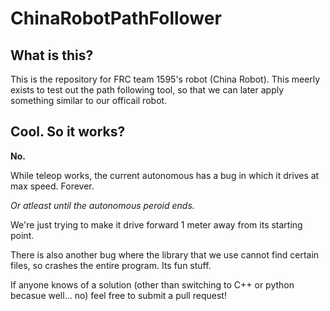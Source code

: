 # ChinaRobotPathFollower

## What is this?
This is the repository for FRC team 1595's robot (China Robot). This meerly exists to test out the path following tool, so that we can later apply something similar to our officail robot.

## Cool. So it works?
**No.** 

While teleop works, the current autonomous has a bug in which it drives at max speed. Forever.

*Or atleast until the autonomous peroid ends.*

We're just trying to make it drive forward 1 meter away from its starting point.

There is also another bug where the library that we use cannot find certain files, so crashes the entire program. Its fun stuff. 



If anyone knows of a solution (other than switching to C++ or python becasue well... no) feel free to submit a pull request!
